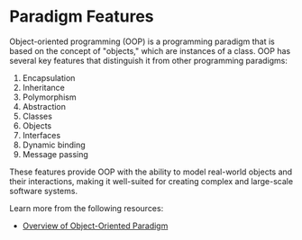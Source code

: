 # Paradigm Features

Object-oriented programming (OOP) is a programming paradigm that is based on the concept of "objects," which are instances of a class. OOP has several key features that distinguish it from other programming paradigms:

1. Encapsulation
2. Inheritance
3. Polymorphism
4. Abstraction
5. Classes
6. Objects
7. Interfaces
8. Dynamic binding
9. Message passing

These features provide OOP with the ability to model real-world objects and their interactions, making it well-suited for creating complex and large-scale software systems.


Learn more from the following resources:

- [Overview of Object-Oriented Paradigm](https://www.tutorialspoint.com/software_architecture_design/object_oriented_paradigm.htm)